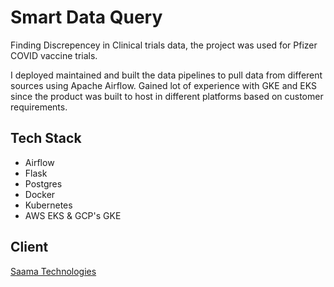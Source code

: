 # Smart Data Query

Finding Discrepencey in Clinical trials data, the project was used for Pfizer COVID vaccine trials.

I deployed maintained and built the data pipelines to pull data from different sources using Apache Airflow. Gained lot of experience with GKE and EKS since the product was built to host in different platforms based on customer requirements.

## Tech Stack

* Airflow
* Flask
* Postgres
* Docker
* Kubernetes
* AWS EKS & GCP's GKE

## Client

[Saama Technologies](https://www.saama.com)
